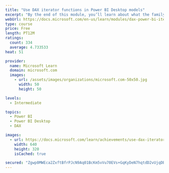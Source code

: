 ```yaml
---
title: "Use DAX iterator functions in Power BI Desktop models"
excerpt: "By the end of this module, you’ll learn about what the family of iterator functions can do and how to use them in your DAX calculations. Calculations will include custom summarizations, ranking, and concatenation."
webUrl: https://docs.microsoft.com/en-us/learn/modules/dax-power-bi-iterator-functions/
type: course
price: Free
length: PT12M
ratings:
  count: 334
  average: 4.733533
heat: 51

provider:
  name: Microsoft Learn
  domain: microsoft.com
  images:
    - url: /assets/images/organizations/microsoft.com-50x50.jpg
      width: 50
      height: 50

levels:
  - Intermediate

topics:
  - Power BI
  - Power BI Desktop
  - DAX

images:
  - url: https://docs.microsoft.com/learn/achievements/use-dax-iterator-functions-power-bi-desktop-social.png
    width: 640
    height: 320
    isCached: true

secured: "Zgwp0MWEca2ZxftBfrPJcN9Aq01BcKm5vVu70EVs+GqKyDeN7hqtdD2vUjqDBwnC0BS/FVIBRfotyUIxK47bOuROw8LuEQc5ICW/ElnFidscis6pElUTl1QO7+pNsq0zGBER8FD3bYJfDGi+nZuSXk3gqd9Rd2PrPFWERgeuBLk+JtAPm3z8M17Rq7V1/xB7PpRiMm6O4IJHebDdLR+2Xi4W4aXdFVZBgwFT7WkykjBGshcX17h2RWNbTvhB7MxfYJ5RL2M4Ra9tUtj4d34mZ6zvvCKULH6yuqTk+qz7dFOwKlqIYDhgh0NV+P/+08THk+S54PolSMpdnInlYr4PER31CLjrRjVhH7O3DrpxvZ6StOCxSKUkPEauOBHp+XuMPbcQGF+0mCa111DhTYYxb1xeeC65KuFUWeYjnLFeLws=;rzAMqv67THhxLK75lfmRtQ=="
---
```


